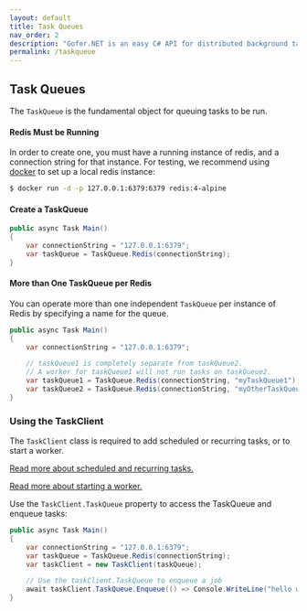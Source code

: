 ```yaml
---
layout: default
title: Task Queues
nav_order: 2
description: "Gofer.NET is an easy C# API for distributed background tasks/jobs for .NET Core."
permalink: /taskqueue
---
```


## Task Queues

The `TaskQueue` is the fundamental object for queuing tasks to be run. 

#### Redis Must be Running

In order to create one, you must have a running instance of redis, and a connection string for that instance. For testing, we recommend using [docker](https://docs.docker.com/install/) to set up a local redis instance:

```bash
$ docker run -d -p 127.0.0.1:6379:6379 redis:4-alpine
```

#### Create a TaskQueue

```c#
public async Task Main()
{
    var connectionString = "127.0.0.1:6379";
    var taskQueue = TaskQueue.Redis(connectionString);
}
```

#### More than One TaskQueue per Redis

You can operate more than one independent `TaskQueue` per instance of Redis by specifying a name for the queue.

```c#
public async Task Main()
{
    var connectionString = "127.0.0.1:6379";

    // taskQueue1 is completely separate from taskQueue2.
    // A worker for taskQueue1 will not run tasks on taskQueue2.
    var taskQueue1 = TaskQueue.Redis(connectionString, "myTaskQueue1");
    var taskQueue2 = TaskQueue.Redis(connectionString, "myOtherTaskQueue");
}
```

### Using the TaskClient

The `TaskClient` class is required to add scheduled or recurring tasks, or to start a worker. 

[Read more about scheduled and recurring tasks.](./jobs)

[Read more about starting a worker.](./workers)

Use the `TaskClient.TaskQueue` property to access the TaskQueue and enqueue tasks:

```c#
public async Task Main()
{
    var connectionString = "127.0.0.1:6379";
    var taskQueue = TaskQueue.Redis(connectionString);
    var taskClient = new TaskClient(taskQueue);

    // Use the taskClient.TaskQueue to enqueue a job
    await taskClient.TaskQueue.Enqueue(() => Console.WriteLine("hello world!"));
}
```